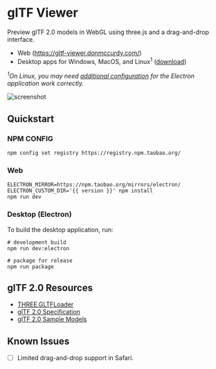 # glTF Viewer

Preview glTF 2.0 models in WebGL using three.js and a drag-and-drop interface.

* Web (https://gltf-viewer.donmccurdy.com/)
* Desktop apps for Windows, MacOS, and Linux<sup>1</sup> ([download](https://github.com/donmccurdy/three-gltf-viewer/releases))

<em><sup>1</sup>On Linux, you may need [additional configuration](https://github.com/electron/electron/issues/17972#issuecomment-487375700) for the Electron application work correctly.</em>

![screenshot](https://user-images.githubusercontent.com/1848368/31580352-b7354096-b101-11e7-86d7-f07677835812.png)

## Quickstart

### NPM CONFIG
```
npm config set registry https://registry.npm.taobao.org/
```

### Web

```
ELECTRON_MIRROR=https://npm.taobao.org/mirrors/electron/ ELECTRON_CUSTOM_DIR='{{ version }}' npm install
npm run dev
```

### Desktop (Electron)

To build the desktop application, run:

```shell
# development build
npm run dev:electron

# package for release
npm run package
```

## glTF 2.0 Resources

- [THREE.GLTFLoader](https://github.com/mrdoob/three.js/blob/dev/examples/js/loaders/GLTFLoader.js)
- [glTF 2.0 Specification](https://github.com/KhronosGroup/glTF/blob/master/specification/2.0/README.md)
- [glTF 2.0 Sample Models](https://github.com/KhronosGroup/glTF-Sample-Models/tree/master/2.0/)

## Known Issues

- [ ] Limited drag-and-drop support in Safari.
